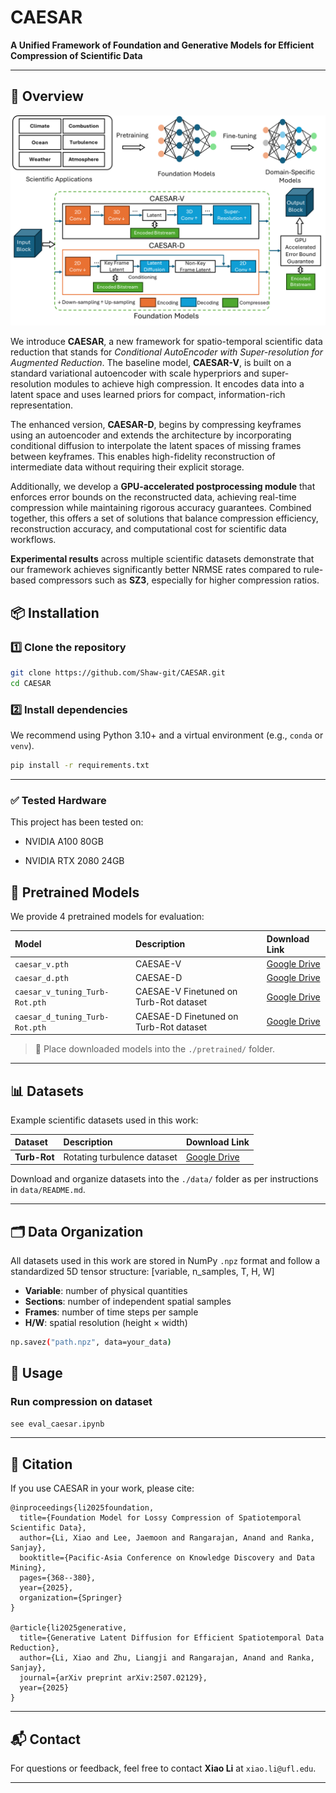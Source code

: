 # CAESAR  
**A Unified Framework of Foundation and Generative Models for Efficient Compression of Scientific Data**

---

## 📖 Overview  

![CAESAR Framework Overview](/figures/caesar_overview.png)

We introduce **CAESAR**, a new framework for spatio-temporal scientific data reduction that stands for *Conditional AutoEncoder with Super-resolution for Augmented Reduction*. The baseline model, **CAESAR-V**, is built on a standard variational autoencoder with scale hyperpriors and super-resolution modules to achieve high compression. It encodes data into a latent space and uses learned priors for compact, information-rich representation.  

The enhanced version, **CAESAR-D**, begins by compressing keyframes using an autoencoder and extends the architecture by incorporating conditional diffusion to interpolate the latent spaces of missing frames between keyframes. This enables high-fidelity reconstruction of intermediate data without requiring their explicit storage.

Additionally, we develop a **GPU-accelerated postprocessing module** that enforces error bounds on the reconstructed data, achieving real-time compression while maintaining rigorous accuracy guarantees. Combined together, this offers a set of solutions that balance compression efficiency, reconstruction accuracy, and computational cost for scientific data workflows.

**Experimental results** across multiple scientific datasets demonstrate that our framework achieves significantly better NRMSE rates compared to rule-based compressors such as **SZ3**, especially for higher compression ratios.


## 📦 Installation  

### 1️⃣ Clone the repository  

```bash
git clone https://github.com/Shaw-git/CAESAR.git
cd CAESAR
```

### 2️⃣ Install dependencies  

We recommend using Python 3.10+ and a virtual environment (e.g., `conda` or `venv`).

```bash
pip install -r requirements.txt
```

---

### ✅ Tested Hardware
This project has been tested on:

- NVIDIA A100 80GB

- NVIDIA RTX 2080 24GB


## 📝 Pretrained Models  

We provide 4 pretrained models for evaluation:

| Model                   | Description                                     | Download Link                                           |
|:------------------------|:------------------------------------------------|:-------------------------------------------------------|
| `caesar_v.pth`                  |CAESAE-V                                         | [Google Drive](https://drive.google.com/file/d/1sVmxgdg0EdyRK2PhihVamToR2gdRu1nz/view?usp=sharing) |
| `caesar_d.pth`                  |CAESAE-D                                         | [Google Drive](https://drive.google.com/file/d/16J4Uv0RPGPAZLHqm2MlpX9SS1dr-gJW2/view?usp=sharing)|
| `caesar_v_tuning_Turb-Rot.pth`  |CAESAE-V Finetuned on Turb-Rot dataset    | [Google Drive](https://drive.google.com/file/d/1fF8MTTWofyq2ihrc1dn0yfrLtZyE1bR9/view?usp=drive_link)|
| `caesar_d_tuning_Turb-Rot.pth`  |CAESAE-D Finetuned on Turb-Rot dataset    | [Google Drive](https://drive.google.com/file/d/1EjyD93FPgwpPDbdWbW9vT1_Cph_JqTis/view?usp=drive_link)|
> 📂 Place downloaded models into the `./pretrained/` folder.

---

## 📊 Datasets  

Example scientific datasets used in this work:

| Dataset         | Description                          | Download Link                                                        |
|:----------------|:--------------------------------------|:---------------------------------------------------------------------|
| **Turb-Rot**         | Rotating turbulence dataset            | [Google Drive](https://drive.google.com/file/d/16nusjTsjxjpvRNBzusrpT2mUKi0Cg3VS/view?usp=drive_link)                     |

Download and organize datasets into the `./data/` folder as per instructions in `data/README.md`.

---

## 🗂️ Data Organization

All datasets used in this work are stored in NumPy `.npz` format and follow a standardized 5D tensor structure:
[variable, n_samples, T, H, W]
- **Variable**: number of physical quantities 
- **Sections**: number of independent spatial samples
- **Frames**: number of time steps per sample
- **H/W**: spatial resolution (height × width)

```bash
np.savez("path.npz", data=your_data)
```

## 🚀 Usage  

### Run compression on dataset  

```bash
see eval_caesar.ipynb
```

---

## 📄 Citation  

If you use CAESAR in your work, please cite:

```
@inproceedings{li2025foundation,
  title={Foundation Model for Lossy Compression of Spatiotemporal Scientific Data},
  author={Li, Xiao and Lee, Jaemoon and Rangarajan, Anand and Ranka, Sanjay},
  booktitle={Pacific-Asia Conference on Knowledge Discovery and Data Mining},
  pages={368--380},
  year={2025},
  organization={Springer}
}

@article{li2025generative,
  title={Generative Latent Diffusion for Efficient Spatiotemporal Data Reduction},
  author={Li, Xiao and Zhu, Liangji and Rangarajan, Anand and Ranka, Sanjay},
  journal={arXiv preprint arXiv:2507.02129},
  year={2025}
}

```

---

## 📬 Contact  

For questions or feedback, feel free to contact **Xiao Li** at `xiao.li@ufl.edu`.

---
